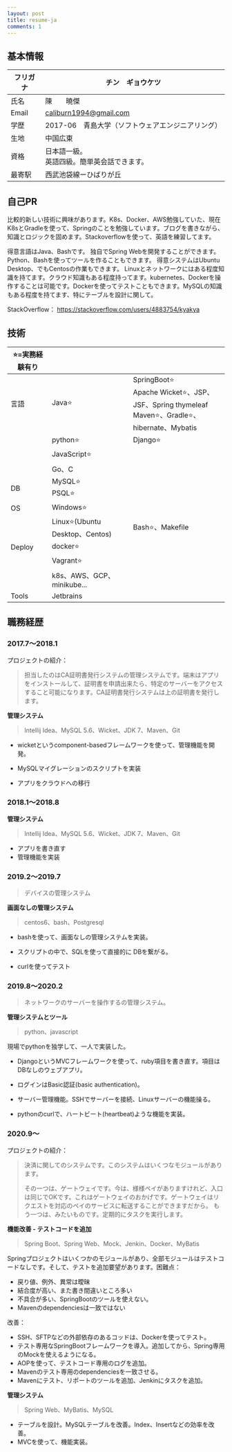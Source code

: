 ```yaml
---
layout: post
title: resume-ja
comments: 1
---
```





## 基本情報

| フリガナ | チン　ギョウケツ                                  |
| -------- | ------------------------------------------------- |
| 氏名     | 陳　　曉傑                                        |
| Email    | caliburn1994@gmail.com                            |
| 学歴     | 2017-06　青島大学（ソフトウェアエンジニアリング） |
| 生地     | 中国広東                                          |
| 資格     | 日本語一級。<br />英語四級。簡単英会話できます。  |
| 最寄駅   | 西武池袋線ーひばりが丘                            |

## 自己PR

比較的新しい技術に興味があります。K8s、Docker、AWS勉強していた、現在K8sとGradleを使って、Springのことを勉強しています。ブログを書きながら、知識とロジックを固めます。Stackoverflowを使って、英語を練習してます。

得意言語はJava、Bashです。 独自でSpring Webを開発することができます。Python、Bashを使ってツールを作ることもできます。 得意システムはUbuntu Desktop、でもCentosの作業もできます。 Linuxとネットワークにはある程度知識を持てます。クラウド知識もある程度持ってます。kubernetes、Dockerを操作することは可能です。Dockerを使ってテストこともできます。MySQLの知識もある程度を持てます、特にテーブルを設計に関して。

StackOverflow： https://stackoverflow.com/users/4883754/kyakya

## 技術

| ⭐=実務経験有り |                                |                                                              |
| -------------- | ------------------------------ | ------------------------------------------------------------ |
| 言語           | Java⭐                          | SpringBoot⭐<br />Apache Wicket⭐、JSP、JSF、Spring thymeleaf<br />Maven⭐、Gradle⭐、hibernate、Mybatis |
|                | python⭐                        | Django⭐                                                      |
|                | JavaScript⭐                    |                                                              |
|                | Go、C                          |                                                              |
| DB             | MySQL⭐<br />PSQL⭐              |                                                              |
| OS             | Windows⭐                       |                                                              |
|                | Linux⭐(Ubuntu Desktop、Centos) | Bash⭐、Makefile                                              |
| Deploy         | docker⭐                        |                                                              |
|                | Vagrant⭐                       |                                                              |
|                | k8s、AWS、GCP、minikube...     |                                                              |
| Tools          | Jetbrains                      |                                                              |

## 職務経歴

### 2017.7～2018.1

プロジェクトの紹介：

> 担当したのはCA証明書発行システムの管理システムです。端末はアプリをインストールして、証明書を申請出来たら、特定のサーバーをアクセスすること可能になります。CA証明書発行システムは上の証明書を発行します。

**管理システム**

> Intellij Idea、MySQL 5.6、Wicket、JDK 7、Maven、Git

- wicketというcomponent-basedフレームワークを使って、管理機能を開発。

- MySQLマイグレーションのスクリプトを実装
- アプリをクラウドへの移行

### 2018.1～2018.8

**管理システム**

> Intellij Idea、MySQL 5.6、Wicket、JDK 7、Maven、Git

- アプリを書き直す
- 管理機能を実装

### 2019.2～2019.7

> デバイスの管理システム

**画面なしの管理システム**

> centos6、bash、Postgresql

- bashを使って、画面なしの管理システムを実装。

- スクリプトの中で、SQLを使って直接的に DBを繋がる。
- curlを使ってテスト

### 2019.8～2020.2

> ネットワークのサーバーを操作するの管理システム。

**管理システムとツール**

> python、javascript

現場でpythonを独学して、一人で実装した。

- DjangoというMVCフレームワークを使って、ruby項目を書き直す。項目はDBなしのウェブアプリ。

- ログインはBasic認証(basic authentication)。
- サーバー管理機能。SSHでサーバーを接続、Linuxサーバーの機能操る。
- pythonのcurlで、ハートビート(heartbeat)ような機能を実装。

### 2020.9～

プロジェクトの紹介：

> 決済に関してのシステムです。このシステムはいくつなモジュールがあります。
>
> その一つは、ゲートウェイです。今は、様様ペイがありますけれど、入口は同じでOKです。これはゲートウェイのおかげです。ゲートウェイはリクエストを対応のペイのサービスに転送することができますだから。
> もう一つは、みたいものです。定期的にタスクを実行します。

**機能改善 - テストコードを追加**

> Spring Boot、Spring Web、Mock、Jenkin、Docker、MyBatis

Springプロジェクトはいくつかのモジュールがあり、全部モジュールはテストコードなしです。そして、テストを追加要望があります。困難点：

- 戻り値、例外、異常は曖昧
- 結合度が高い、また書き間違いところ多い
- 不具合が多い、SpringBootのツールを使えない。
- Mavenのdependenciesは一致ではない

改善：

- SSH、SFTPなどの外部依存のあるコッドは、Dockerを使ってテスト。
- テスト専用なSpringBootフレームワークを導入。追加してから、Spring専用のMockを使えるようになる。
- AOPを使って、テストコード専用のログを追加。
- Mavenのテスト専用のdependenciesを一致させる。
- Mavenにテスト、リポートのツールを追加、Jenkinにタスクを追加。

**管理システム**

> Spring Web、MyBatis、MySQL

- テーブルを設計。MySQLテーブルを改善。Index、Insertなどの効率を改善。
- MVCを使って、機能実装。